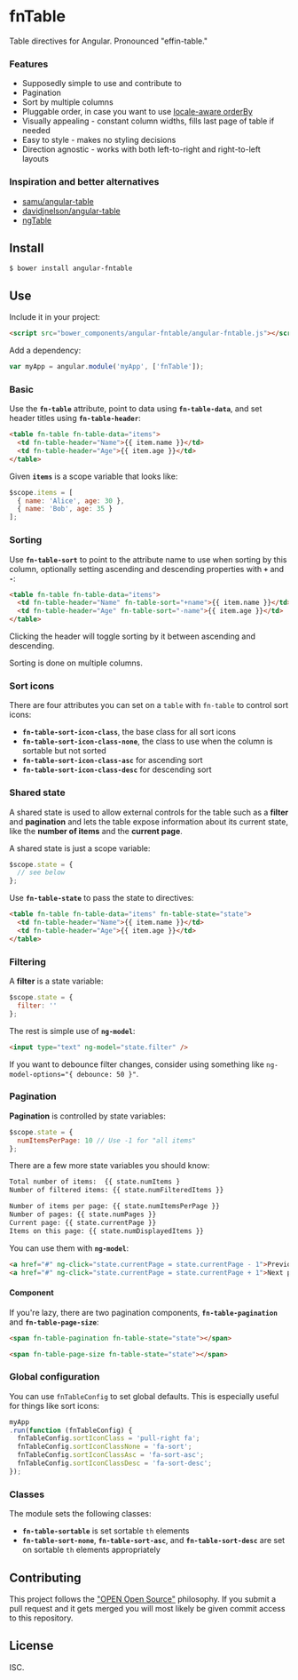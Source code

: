 # fnTable

Table directives for Angular. Pronounced "effin-table."

### Features

  * Supposedly simple to use and contribute to
  * Pagination
  * Sort by multiple columns
  * Pluggable order, in case you want to use [locale-aware orderBy](https://github.com/elad/angular-orderByLocaleAware)
  * Visually appealing - constant column widths, fills last page of table if needed
  * Easy to style - makes no styling decisions
  * Direction agnostic - works with both left-to-right and right-to-left layouts

### Inspiration and better alternatives

  * [samu/angular-table](https://github.com/samu/angular-table)
  * [davidjnelson/angular-table](https://github.com/davidjnelson/angular-table)
  * [ngTable](https://github.com/esvit/ng-table)
  
## Install

```
$ bower install angular-fntable
```

## Use

Include it in your project:

```html
<script src="bower_components/angular-fntable/angular-fntable.js"></script>
```

Add a dependency:

```js
var myApp = angular.module('myApp', ['fnTable']);
```

### Basic

Use the **`fn-table`** attribute, point to data using **`fn-table-data`**, and set header titles using **`fn-table-header`**:

```html
<table fn-table fn-table-data="items">
  <td fn-table-header="Name">{{ item.name }}</td>
  <td fn-table-header="Age">{{ item.age }}</td>
</table>
```

Given **`items`** is a scope variable that looks like:

```js
$scope.items = [
  { name: 'Alice', age: 30 },
  { name: 'Bob', age: 35 }
];
```

### Sorting

Use **`fn-table-sort`** to point to the attribute name to use when sorting by this column, optionally setting ascending and descending properties with **`+`** and **`-`**:

```html
<table fn-table fn-table-data="items">
  <td fn-table-header="Name" fn-table-sort="+name">{{ item.name }}</td>
  <td fn-table-header="Age" fn-table-sort="-name">{{ item.age }}</td>
</table>
```

Clicking the header will toggle sorting by it between ascending and descending.

Sorting is done on multiple columns.

### Sort icons

There are four attributes you can set on a `table` with `fn-table` to control sort icons:

  * **`fn-table-sort-icon-class`**, the base class for all sort icons
  * **`fn-table-sort-icon-class-none`**, the class to use when the column is sortable but not sorted
  * **`fn-table-sort-icon-class-asc`** for ascending sort
  * **`fn-table-sort-icon-class-desc`** for descending sort

### Shared state

A shared state is used to allow external controls for the table such as a **filter** and **pagination** and lets the table expose information about its current state, like the **number of items** and the **current page**.

A shared state is just a scope variable:

```js
$scope.state = {
  // see below
};
```

Use **`fn-table-state`** to pass the state to directives:

```html
<table fn-table fn-table-data="items" fn-table-state="state">
  <td fn-table-header="Name">{{ item.name }}</td>
  <td fn-table-header="Age">{{ item.age }}</td>
</table>
```

### Filtering

A **filter** is a state variable:

```js
$scope.state = {
  filter: ''
};
```

The rest is simple use of **`ng-model`**:

```html
<input type="text" ng-model="state.filter" />
```

If you want to debounce filter changes, consider using something like ```ng-model-options="{ debounce: 50 }"```.

### Pagination

**Pagination** is controlled by state variables:

```js
$scope.state = {
  numItemsPerPage: 10 // Use -1 for "all items"
};
```

There are a few more state variables you should know:

```html
Total number of items:  {{ state.numItems }
Number of filtered items: {{ state.numFilteredItems }}

Number of items per page: {{ state.numItemsPerPage }}
Number of pages: {{ state.numPages }}
Current page: {{ state.currentPage }}
Items on this page: {{ state.numDisplayedItems }}
```

You can use them with **`ng-model`**:

```html
<a href="#" ng-click="state.currentPage = state.currentPage - 1">Previous page</a>
<a href="#" ng-click="state.currentPage = state.currentPage + 1">Next page</a>
```

#### Component

If you're lazy, there are two pagination components, **`fn-table-pagination`** and **`fn-table-page-size`**:

```html
<span fn-table-pagination fn-table-state="state"></span>

<span fn-table-page-size fn-table-state="state"></span>
```

### Global configuration

You can use `fnTableConfig` to set global defaults. This is especially useful for things like sort icons:

```js
myApp
.run(function (fnTableConfig) {
  fnTableConfig.sortIconClass = 'pull-right fa';
  fnTableConfig.sortIconClassNone = 'fa-sort';
  fnTableConfig.sortIconClassAsc = 'fa-sort-asc';
  fnTableConfig.sortIconClassDesc = 'fa-sort-desc';
});
```

### Classes

The module sets the following classes:

  * **`fn-table-sortable`** is set sortable `th` elements
  * **`fn-table-sort-none`**, **`fn-table-sort-asc`**, and **`fn-table-sort-desc`** are set on sortable `th` elements appropriately

## Contributing

This project follows the ["OPEN Open Source"](https://gist.github.com/substack/e205f5389890a1425233) philosophy. If you submit a pull request and it gets merged you will most likely be given commit access to this repository.

## License

ISC.
